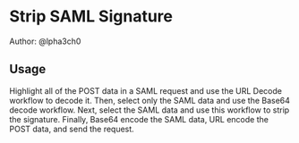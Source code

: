 # Strip SAML Signature

Author: @lpha3ch0

## Usage

Highlight all of the POST data in a SAML request and use the URL Decode workflow to decode it. Then, select only the SAML data and use the Base64 decode workflow. Next, select the SAML data and use this workflow to strip the signature. Finally, Base64 encode the SAML data, URL encode the POST data, and send the request.
